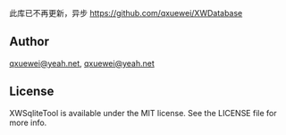 
此库已不再更新，异步 https://github.com/qxuewei/XWDatabase


## Author

qxuewei@yeah.net, qxuewei@yeah.net

## License

XWSqliteTool is available under the MIT license. See the LICENSE file for more info.


